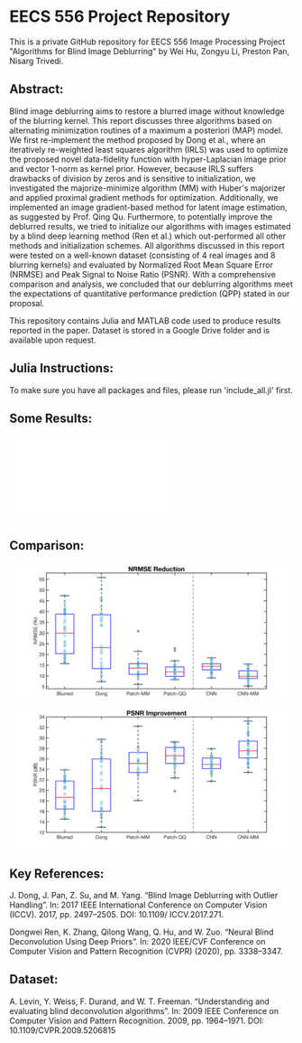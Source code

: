 # EECS 556 Project Repository
This is a private GitHub repository for EECS 556 Image Processing Project
    "Algorithms for Blind Image Deblurring" by Wei Hu, Zongyu Li, Preston Pan, Nisarg Trivedi.


## Abstract:
Blind image deblurring aims to restore a blurred image without knowledge of the blurring kernel. This report discusses three algorithms based on alternating minimization routines of a maximum a posteriori (MAP) model. We first re-implement the method proposed by Dong et al., where an iteratively re-weighted least squares algorithm (IRLS) was used to optimize the proposed novel data-fidelity function with hyper-Laplacian image prior and vector 1-norm as kernel prior. However, because IRLS suffers drawbacks of division by zeros and is sensitive to initialization, we investigated the majorize-minimize algorithm (MM) with Huber's majorizer and applied proximal gradient methods for optimization. Additionally, we implemented an image gradient-based method for latent image estimation, as suggested by Prof. Qing Qu. Furthermore, to potentially improve the deblurred results, we tried to initialize our algorithms
with images estimated by a blind deep learning method (Ren et al.) which out-performed all other methods and initialization schemes. All algorithms discussed in this report were tested on a well-known dataset (consisting of 4 real images and 8 blurring kernels) and evaluated by Normalized Root Mean Square Error (NRMSE) and Peak Signal to Noise Ratio (PSNR). With a comprehensive comparison and analysis, we concluded that our deblurring algorithms meet the expectations of quantitative performance prediction (QPP) stated in our proposal.


This repository contains Julia and MATLAB code used to produce results reported in the paper. Dataset is stored in a Google Drive folder and is available upon request.

## Julia Instructions:
To make sure you have all packages and files, please run 'include_all.jl' first.




## Some Results:
![](fig/levin_test_re.pdf)




## Comparison:
![](fig/NRMSE_comparison_v3.png)
![](fig/PSNR_comparison_v3.png)










## Key References:
J. Dong, J. Pan, Z. Su, and M. Yang. “Blind Image Deblurring with Outlier Handling”. In: 2017
IEEE International Conference on Computer Vision (ICCV). 2017, pp. 2497–2505. DOI: 10.1109/
ICCV.2017.271.

Dongwei Ren, K. Zhang, Qilong Wang, Q. Hu, and W. Zuo. “Neural Blind Deconvolution Using
Deep Priors”. In: 2020 IEEE/CVF Conference on Computer Vision and Pattern Recognition (CVPR)
(2020), pp. 3338–3347.

## Dataset:
A. Levin, Y. Weiss, F. Durand, and W. T. Freeman. “Understanding and evaluating blind deconvolution algorithms”. In: 2009 IEEE Conference on Computer Vision and Pattern Recognition. 2009,
pp. 1964–1971. DOI: 10.1109/CVPR.2009.5206815
